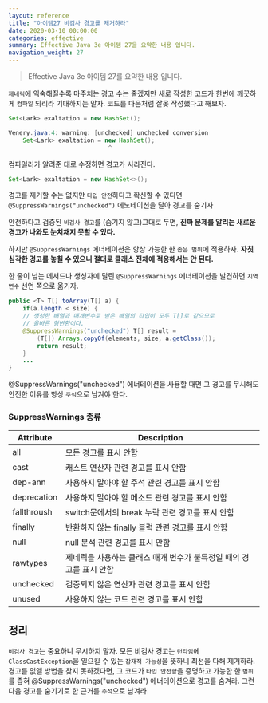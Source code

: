 ```yaml
---
layout: reference
title: "아이템27 비검사 경고를 제거하라"
date: 2020-03-10 00:00:00
categories: effective
summary: Effective Java 3e 아이템 27을 요약한 내용 입니다.
navigation_weight: 27
---
```


> Effective Java 3e 아이템 27를 요약한 내용 입니다.

`제네릭`에 익숙해질수록 마주치는 경고 수는 줄겠지만 새로 작성한 코드가 한번에 깨끗하게 `컴파일` 되리라 기대하지는 말자. 코드를 다음처럼 잘못 작성했다고 해보자.

```java
Set<Lark> exaltation = new HashSet();

Venery.java:4: warning: [unchecked] unchecked conversion
    Set<Lark> exaltation = new HashSet();
                            ^
```

컴파일러가 알려준 대로 수정하면 경고가 사라진다.

```java
Set<Lark> exaltation = new HashSet<>();
```

경고를 제거할 수는 없지만 `타입 안전`하다고 확신할 수 있다면 `@SuppressWarnings("unchecked")` 에노테이션을 달아 경고를 숨기자

안전하다고 검증된 `비검사 경고`를 (숨기지 않고)그대로 두면, **진짜 문제를 알리는 새로운 경고가 나와도 눈치채지 못할 수 있다.**

하지만 `@SuppressWarnings` 에너테이션은 항상 가능한 한 `좁은 범위`에 적용하자. **자칫 심각한 경고를 놓칠 수 있으니 절대로 클래스 전체에 적용해서는 안 된다.**

한 줄이 넘는 메서드나 생성자에 달린 `@SuppressWarnings` 에너테이션을 발견하면 `지역 변수` 선언 쪽으로 옮기자.

```java
public <T> T[] toArray(T[] a) {
    if(a.length < size) {
    // 생성한 배열과 매개변수로 받은 배열의 타입이 모두 T[]로 같으므로
    // 올바른 형변환이다.
    @SuppressWarnings("unchecked") T[] result =
        (T[]) Arrays.copyOf(elements, size, a.getClass());
        return result;
    }
    ...
}
```

@SuppressWarnings("unchecked") 에너테이션을 사용할 때면 그 경고를 무시해도 안전한 이유를 항상 `주석`으로 남겨야 한다.

### SuppressWarnings 종류

| Attribute   | Description                                                         |
| ----------- | ------------------------------------------------------------------- |
| all         | 모든 경고를 표시 안함                                               |
| cast        | 캐스트 연산자 관련 경고를 표시 안함                                 |
| dep-ann     | 사용하지 말아야 할 주석 관련 경고를 표시 안함                       |
| deprecation | 사용하지 말아야 할 메소드 관련 경고를 표시 안함                     |
| fallthroush | switch문에서의 break 누락 관련 경고를 표시 안함                     |
| finally     | 반환하지 않는 finally 블럭 관련 경고를 표시 안함                    |
| null        | null 분석 관련 경고를 표시 안함                                     |
| rawtypes    | 제네릭을 사용하는 클래스 매개 변수가 불특정일 때의 경고를 표시 안함 |
| unchecked   | 검증되지 않은 연산자 관련 경고를 표시 안함                          |
| unused      | 사용하지 않는 코드 관련 경고를 표시 안함                            |

## 정리

`비검사 경고`는 중요하니 무시하지 말자. 모든 비검사 경고는 `런타임`에 `ClassCastException`을 일으킬 수 있는 `잠재적 가능성`을 뜻하니 최선을 다해 제거하라. 경고를 없앨 방법을 찾지 못하겠다면, 그 코드가 `타입 안전함`을 증명하고 가능한 한 `범위`를 좁혀 @SuppressWarnings("unchecked") 에너테이션으로 경고를 숨겨라. 그런 다음 경고를 숨기기로 한 근거를 `주석`으로 남겨라
